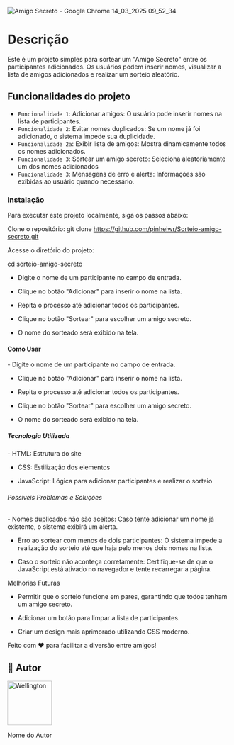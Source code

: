 ![Amigo Secreto - Google Chrome 14_03_2025 09_52_34](https://github.com/user-attachments/assets/89b37784-564c-41e4-b507-2554ffaa7599)

<h1>Descrição</h1>
<p1>Este é um projeto simples para sortear um "Amigo Secreto" entre os participantes adicionados. Os usuários podem inserir nomes, visualizar a lista de amigos adicionados e realizar um sorteio aleatório.</p1>

<h2>Funcionalidades do projeto</h2>

- `Funcionalidade 1`: Adicionar amigos: O usuário pode inserir nomes na lista de participantes.
- `Funcionalidade 2`: Evitar nomes duplicados: Se um nome já foi adicionado, o sistema impede sua duplicidade.
- `Funcionalidade 2a`: Exibir lista de amigos: Mostra dinamicamente todos os nomes adicionados.
- `Funcionalidade 3`: Sortear um amigo secreto: Seleciona aleatoriamente um dos nomes adicionados
- `Funcionalidade 3`: Mensagens de erro e alerta: Informações são exibidas ao usuário quando necessário.


<h3>Instalação </h3>    
<p2>Para executar este projeto localmente, siga os passos abaixo:</p2>

Clone o repositório:
git clone https://github.com/pinheiwr/Sorteio-amigo-secreto.git

Acesse o diretório do projeto:

cd sorteio-amigo-secreto

- Digite o nome de um participante no campo de entrada.

- Clique no botão "Adicionar" para inserir o nome na lista.

- Repita o processo até adicionar todos os participantes.

- Clique no botão "Sortear" para escolher um amigo secreto.

- O nome do sorteado será exibido na tela.

<h4>Como Usar</h4>
- Digite o nome de um participante no campo de entrada.

- Clique no botão "Adicionar" para inserir o nome na lista.

- Repita o processo até adicionar todos os participantes.

- Clique no botão "Sortear" para escolher um amigo secreto.

- O nome do sorteado será exibido na tela.

<h5>Tecnologia Utilizada</h5>
- HTML: Estrutura do site

- CSS: Estilização dos elementos

- JavaScript: Lógica para adicionar participantes e realizar o sorteio

<h6>Possíveis Problemas e Soluções</h6>
- Nomes duplicados não são aceitos: Caso tente adicionar um nome já existente, o sistema exibirá um alerta.

- Erro ao sortear com menos de dois participantes: O sistema impede a realização do sorteio até que haja pelo menos dois nomes na lista.

- Caso o sorteio não aconteça corretamente: Certifique-se de que o JavaScript está ativado no navegador e tente recarregar a página.

<h7>Melhorias Futuras</h7>           
- Permitir que o sorteio funcione em pares, garantindo que todos tenham um amigo secreto.

- Adicionar um botão para limpar a lista de participantes.

- Criar um design mais aprimorado utilizando CSS moderno.

Feito com ❤️ para facilitar a diversão entre amigos! 

## 👤 Autor

<div>
  <img src=""C:\Users\wrpin\Downloads\1714315682106.jpg"" alt="Wellington" width="100">
  <p>Nome do Autor</p>
</div>         
